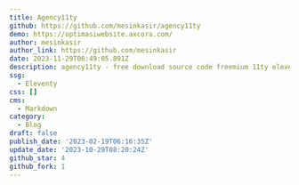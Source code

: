 ```yaml
---
title: Agency11ty
github: https://github.com/mesinkasir/agency11ty
demo: https://optimasiwebsite.axcora.com/
author: mesinkasir
author_link: https://github.com/mesinkasir
date: 2023-11-29T06:49:05.891Z
description: agency11ty - free download source code freemium 11ty eleventy template website
ssg:
  - Eleventy
css: []
cms:
  - Markdown
category:
  - Blog
draft: false
publish_date: '2023-02-19T06:16:35Z'
update_date: '2023-10-29T08:20:24Z'
github_star: 4
github_fork: 1
---
```

